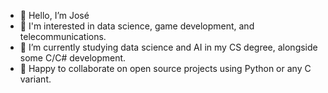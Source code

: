 - 👋 Hello, I’m José
- 👀 I'm interested in data science, game development, and telecommunications.
- 🌱 I’m currently studying data science and AI in my CS degree, alongside some C/C# development.
- 💞️ Happy to collaborate on open source projects using Python or any C variant.

<!---
stxrtt/stxrtt is a ✨ special ✨ repository because its `README.md` (this file) appears on your GitHub profile.
You can click the Preview link to take a look at your changes.
--->
